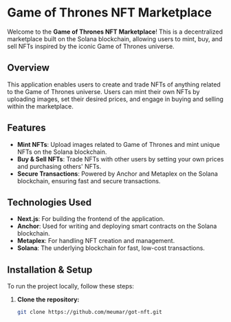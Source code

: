 # Game of Thrones NFT Marketplace

Welcome to the **Game of Thrones NFT Marketplace**! This is a decentralized marketplace built on the Solana blockchain, allowing users to mint, buy, and sell NFTs inspired by the iconic Game of Thrones universe.

## Overview

This application enables users to create and trade NFTs of anything related to the Game of Thrones universe. Users can mint their own NFTs by uploading images, set their desired prices, and engage in buying and selling within the marketplace.

## Features

- **Mint NFTs**: Upload images related to Game of Thrones and mint unique NFTs on the Solana blockchain.
- **Buy & Sell NFTs**: Trade NFTs with other users by setting your own prices and purchasing others' NFTs.
- **Secure Transactions**: Powered by Anchor and Metaplex on the Solana blockchain, ensuring fast and secure transactions.

## Technologies Used

- **Next.js**: For building the frontend of the application.
- **Anchor**: Used for writing and deploying smart contracts on the Solana blockchain.
- **Metaplex**: For handling NFT creation and management.
- **Solana**: The underlying blockchain for fast, low-cost transactions.

## Installation & Setup

To run the project locally, follow these steps:

1. **Clone the repository:**
   ```bash
   git clone https://github.com/meumar/got-nft.git
